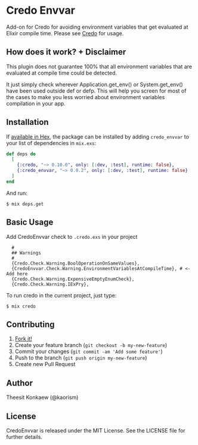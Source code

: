 # Credo Envvar

Add-on for Credo for avoiding environment variables that get evaluated at Elixir compile time. 
Please see [Credo](https://github.com/rrrene/credo) for usage.


## How does it work? + Disclaimer

This plugin does not guarantee 100% that all environment variables that are evaluated at compile time could be detected.

It just simply check wherever Application.get_env() or System.get_env() have been used outside def or defp. 
This will help you screen for most of the cases to make you less worried about environment variables compilation in your app.

## Installation

If [available in Hex](https://hex.pm/docs/publish), the package can be installed
by adding `credo_envvar` to your list of dependencies in `mix.exs`:

```elixir
def deps do
  [
    {:credo, "~> 0.10.0", only: [:dev, :test], runtime: false},
    {:credo_envvar, "~> 0.0.2", only: [:dev, :test], runtime: false}
  ]
end
```
And run:

```
$ mix deps.get
```

## Basic Usage

Add CredoEnvvar check to `.credo.exs` in your project
```
  #
  ## Warnings
  #
  {Credo.Check.Warning.BoolOperationOnSameValues},
  {CredoEnvvar.Check.Warning.EnvironmentVariablesAtCompileTime}, # <- Add here
  {Credo.Check.Warning.ExpensiveEmptyEnumCheck},
  {Credo.Check.Warning.IExPry},

```

To run credo in the current project, just type:

```
$ mix credo
```

## Contributing

1. [Fork it!](http://github.com/kaorism/credo_envvar/fork)
2. Create your feature branch (`git checkout -b my-new-feature`)
3. Commit your changes (`git commit -am 'Add some feature'`)
4. Push to the branch (`git push origin my-new-feature`)
5. Create new Pull Request


## Author

Theesit Konkaew (@kaorism)


## License

CredoEnvvar is released under the MIT License. See the LICENSE file for further
details.
